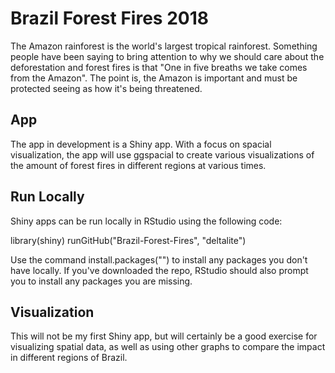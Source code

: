 # Brazil Forest Fires 2018
The Amazon rainforest is the world's largest tropical rainforest. Something people have been saying to bring attention to why we should care about the deforestation and forest fires is that "One in five breaths we take comes from the Amazon". The point is, the Amazon is important and must be protected seeing as how it's being threatened.

## App
The app in development is a Shiny app. With a focus on spacial visualization, the app will use ggspacial to create various visualizations of the amount of forest fires in different regions at various times.

## Run Locally
Shiny apps can be run locally in RStudio using the following code:

library(shiny)
runGitHub("Brazil-Forest-Fires", "deltalite")

Use the command install.packages("<package name>") to install any packages you don't have locally. If you've downloaded the repo, RStudio should also prompt you to install any packages you are missing.

## Visualization
This will not be my first Shiny app, but will certainly be a good exercise for visualizing spatial data, as well as using other graphs to compare the impact in different regions of Brazil. 